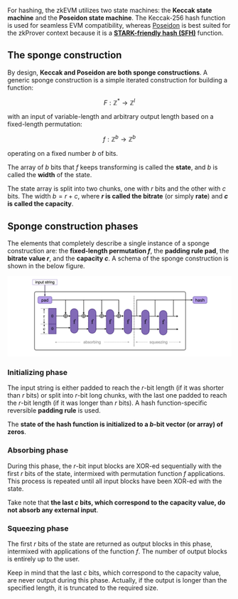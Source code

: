 For hashing, the zkEVM utilizes two state machines: the **Keccak state machine** and the **Poseidon state machine**. The Keccak-256 hash function is used for seamless EVM compatibility, whereas [Poseidon](https://eprint.iacr.org/2019/458.pdf) is best suited for the zkProver context because it is a [**STARK-friendly hash (SFH)**](https://starkware.co/hash-challenge/) function.

## The sponge construction

By design, **Keccak and Poseidon are both sponge constructions**. A generic sponge construction is a simple iterated construction for building a function:

$$
F: \mathbb{Z}^* \to \mathbb{Z}^l
$$

with an input of variable-length and arbitrary output length based on a fixed-length permutation:

$$
f: \mathbb{Z}^b \to \mathbb{Z}^b
$$

operating on a fixed number $b$ of bits.

The array of $b$ bits that $f$ keeps transforming is called the **state**, and $b$ is called the **width** of the state.

The state array is split into two chunks, one with $r$ bits and the other with $c$ bits. The width $b = r + c$, where **$r$ is called the bitrate** (or simply **rate**) and **$c$ is called the capacity**.

## Sponge construction phases

The elements that completely describe a single instance of a sponge construction are: the **fixed-length permutation $f$**, the **padding rule pad**, the **bitrate value $r$**, and the **capacity $c$**. A schema of the sponge construction is shown in the below figure.

![A Sponge Function Construction](../../../img/zkEVM/hsh01-sponge-construction.png)

### Initializing phase

The input string is either padded to reach the $r$-bit length (if it was shorter than $r$ bits) or split into $r$-bit long chunks, with the last one padded to reach the $r$-bit length (if it was longer than $r$ bits). A hash function-specific reversible **padding rule** is used.

The **state of the hash function is initialized to a $b$-bit vector (or array) of zeros**.

### Absorbing phase

During this phase, the $r$-bit input blocks are XOR-ed sequentially with the first $r$ bits of the state, intermixed with permutation function $f$ applications. This process is repeated until all input blocks have been XOR-ed with the state.

Take note that **the last $c$ bits, which correspond to the capacity value, do not absorb any external input**.

### Squeezing phase

The first $r$ bits of the state are returned as output blocks in this phase, intermixed with applications of the function $f$. The number of output blocks is entirely up to the user.

Keep in mind that the last $c$ bits, which correspond to the capacity value, are never output during this phase. Actually, if the output is longer than the specified length, it is truncated to the required size.
